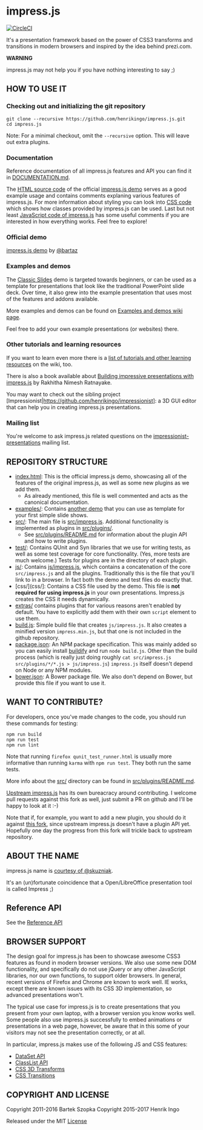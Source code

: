 impress.js
============

[![CircleCI](https://circleci.com/gh/henrikingo/impress.js.svg?style=svg)](https://circleci.com/gh/henrikingo/impress.js)

It's a presentation framework based on the power of CSS3 transforms and
transitions in modern browsers and inspired by the idea behind prezi.com.

**WARNING**

impress.js may not help you if you have nothing interesting to say ;)


HOW TO USE IT
---------------

### Checking out and initializing the git repository

    git clone --recursive https://github.com/henrikingo/impress.js.git
    cd impress.js

Note: For a minimal checkout, omit the `--recursive` option. This will leave out extra plugins.

### Documentation


Reference documentation of all impress.js features and API you can find it in [DOCUMENTATION.md](DOCUMENTATION.md).

The [HTML source code](index.html) of the official [impress.js demo](http://henrikingo.github.io/impress.js/) serves as a good example usage and contains comments explaning various features of impress.js. For more information about styling you can look into [CSS code](css/impress-demo.css) which shows how classes provided by impress.js can be used. Last but not least [JavaScript code of impress.js](js/impress.js) has some useful comments if you are interested in how everything works. Feel free to explore!

### Official demo

[impress.js demo](http://henrikingo.github.io/impress.js/) by [@bartaz](http://twitter.com/bartaz)

### Examples and demos

The [Classic Slides](http://henrikingo.github.io/impress.js/examples/classic-slides/) demo is targeted towards beginners, or can be used as a template for presentations that look like the traditional PowerPoint slide deck. Over time, it also grew into the example presentation that uses most of the features and addons available.

More examples and demos can be found on [Examples and demos wiki page](http://github.com/impress/impress.js/wiki/Examples-and-demos).

Feel free to add your own example presentations (or websites) there.

### Other tutorials and learning resources

If you want to learn even more there is a [list of tutorials and other learning resources](https://github.com/impress/impress.js/wiki/impress.js-tutorials-and-other-learning-resources)
on the wiki, too.

There is also a book available about [Building impressive presentations with impress.js](http://www.packtpub.com/building-impressive-presentations-with-impressjs/book) by Rakhitha Nimesh Ratnayake.

You may want to check out the sibling project [Impressionist|https://github.com/henrikingo/impressionist]: a 3D GUI editor that can help you in creating impress.js presentations.

### Mailing list

You're welcome to ask impress.js related questions on the [impressionist-presentations](https://groups.google.com/forum/#!forum/impressionist-presentations) mailing list.


REPOSITORY STRUCTURE
--------------------

* [index.html](index.html): This is the official impress.js demo, showcasing all of the features 
  of the original impress.js, as well as some new plugins as we add them.
  * As already mentioned, this file is well commented and acts as the canonical documentation.
* [examples/](examples/): Contains [another demo](examples/classic-slides/index.html)
  that you can use as template for your first simple slide shows.
* [src/](src/): The main file is [src/impress.js](src/impress.js). Additional
  functionality is implemented as plugins in [src/plugins/](src/plugins/).
  * See [src/plugins/README.md](src/plugins/README.md) for information about
    the plugin API and how to write plugins.
* [test/](test/): Contains QUnit and Syn libraries that we use for writing tests,
  as well as some test coverage for core functionality. (Yes, more tests are
  much welcome.) Tests for plugins are in the directory of each plugin.
* [js/](js/): Contains [js/impress.js](js/impress.js), which contains a 
  concatenation of the core `src/impress.js` and all the plugins. Traditionally
  this is the file that you'll link to in a browser. In fact both the demo and
  test files do exactly that.
* [css/](css/]: Contains a CSS file used by the demo. This file is 
  **not required for using impress.js** in your own presentations. Impress.js
  creates the CSS it needs dynamically.
* [extras/](extras/) contains plugins that for various reasons aren't
  enabled by default. You have to explicitly add them with their own `script`
  element to use them.
* [build.js](build.js): Simple build file that creates `js/impress.js`. It also
  creates a minified version `impress.min.js`, but that one is not included in the
  github repository.
* [package.json](build.js): An NPM package specification. This was mainly added
  so you can easily install [buildify](https://www.npmjs.com/package/buildify)
  and run `node build.js`. Other than the build process (which is really just
  doing roughly `cat src/impress.js src/plugins/*/*.js > js/impress.js`) 
  `impress.js` itself doesn't depend on Node or any NPM modules.
* [bower.json](bower.json): A Bower package file. We also don't depend on Bower,
  but provide this file if you want to use it.

WANT TO CONTRIBUTE?
---------------------

For developers, once you've made changes to the code, you should run these commands for testing:

    npm run build
    npm run test
    npm run lint

Note that running `firefox qunit_test_runner.html` is usually more informative than running `karma` with `npm run test`. They both run the same tests.

More info about the [src/](src/) directory can be found in [src/plugins/README.md](src/plugins/README.md).

[Upstream impress.js](https://github.com/impress/impress.js/) has its own bureacracy around contributing. I welcome pull requests against this fork as well, just submit a PR on github and I'll be happy to look at it :-)

Note that if, for example, you want to add a new plugin, you should do it against [this fork](https://github.com/henrikingo/impress.js), since upstream impress.js doesn't have a plugin API yet. Hopefully one day the progress from this fork will trickle back to upstream repository.


ABOUT THE NAME
----------------

impress.js name is [courtesy of @skuzniak](http://twitter.com/skuzniak/status/143627215165333504).

It's an (un)fortunate coincidence that a Open/LibreOffice presentation tool is called Impress ;)

Reference API
--------------

See the [Reference API](DOCUMENTATION.md)

BROWSER SUPPORT
-----------------

The design goal for impress.js has been to showcase awesome CSS3 features as found in modern browser versions. We also use some new DOM functionality, and specifically do not use jQuery or any other JavaScript libraries, nor our own functions, to support older browsers. In general, recent versions of Firefox and Chrome are known to work well. IE works, except there are known issues with its CSS 3D implementation, so advanced presentations won't.

The typical use case for impress.js is to create presentations that you present from your own laptop, with a browser version you know works well. Some people also use impress.js successfully to embed animations or presentations in a web page, however, be aware that in this some of your visitors may not see the presentation correctly, or at all.

In particular, impress.js makes use of the following JS and CSS features:

* [DataSet API](http://caniuse.com/#search=dataset)
* [ClassList API](http://caniuse.com/#search=classlist)
* [CSS 3D Transforms](http://caniuse.com/#search=css%203d)
* [CSS Transitions](http://caniuse.com/#search=css%20transition)

COPYRIGHT AND LICENSE
---------------------

Copyright 2011-2016 Bartek Szopka
Copyright 2015-2017 Henrik Ingo

Released under the MIT [License](LICENSE)
